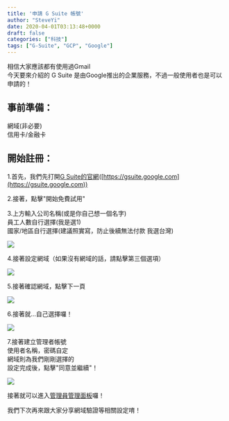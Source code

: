 ```yaml
---
title: '申請 G Suite 帳號'
author: "SteveYi"
date: 2020-04-01T03:13:48+0000
draft: false
categories: ["科技"]
tags: ["G-Suite", "GCP", "Google"]
---
```


相信大家應該都有使用過Gmail  
今天要來介紹的 G Suite 是由Google推出的企業服務，不過一般使用者也是可以申請的！

事前準備：
-----

網域(非必要)  
信用卡/金融卡

開始註冊：
-----

1.首先，我們先打開[G Suite的官網](https://gsuite.google.com)([https://gsuite.google.com](https://gsuite.google.com))

2.接著，點擊"開始免費試用"

3.上方輸入公司名稱(或是你自己想一個名字)  
員工人數自行選擇(我是選1)  
國家/地區自行選擇(建議照實寫，防止後續無法付款 我選台灣)

![](https://static-a1.steveyi.net/media/blog/2020/04/register-gsuite-01.png)

4.接著設定網域（如果沒有網域的話，請點擊第三個選項）

![](https://static-a1.steveyi.net/media/blog/2020/04/register-gsuite-02.png)

5.接著確認網域，點擊下一頁

![](https://static-a1.steveyi.net/media/blog/2020/04/register-gsuite-03.png)

6.接著就...自己選擇囉！

![](https://static-a1.steveyi.net/media/blog/2020/04/register-gsuite-04.png)

7.接著建立管理者帳號  
使用者名稱，密碼自定  
網域則為我們剛剛選擇的  
設定完成後，點擊"同意並繼續"！

![](https://static-a1.steveyi.net/media/blog/2020/04/register-gsuite-05.png)

接著就可以進入[管理員管理面板](https://admin.google.com)囉！

我們下次再來跟大家分享網域驗證等相關設定唷！
